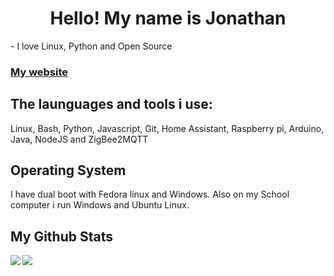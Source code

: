 <h1 align="center">Hello! My name is Jonathan</h1>

<p>
  - I love Linux, Python and Open Source
</p>

<h3><a href="https://jonathanwebsite.herokuapp.com">My website</a></h3>

<h2 align="left">The launguages and tools i use:</h2>
<p>Linux, Bash, Python, Javascript, Git, Home Assistant, Raspberry pi, Arduino, Java, NodeJS and ZigBee2MQTT</p>

<h2>Operating System</h2>
I have dual boot with Fedora linux and Windows.
Also on my School computer i run Windows and Ubuntu Linux.

<h2>My Github Stats</h2>

<p><img align="left" src="https://github-readme-stats.vercel.app/api?username=Un10ck3d&show_icons=true&theme=radical"/></p>

<p><img align="center" src="https://github-readme-stats.vercel.app/api/top-langs/?username=Un10ck3d&theme=radical"/></p>
